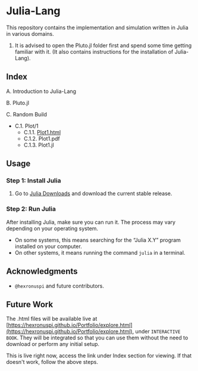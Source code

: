 # Julia-Lang

This repository contains the implementation and simulation written in Julia in various domains.

1. It is advised to open the Pluto.jl folder first and spend some time getting familiar with it. (It also contains instructions for the installation of Julia-Lang).

## Index

A. Introduction to Julia-Lang

B. Pluto.jl

C. Random Build
   - C.1. Plot/1
     - C.1.1. [Plot1.html](https://hexronus.tech/Julia/Plot1.html)
     - C.1.2. Plot1.pdf
     - C.1.3. Plot1.jl

## Usage

### Step 1: Install Julia

1. Go to [Julia Downloads](https://julialang.org/downloads) and download the current stable release.

### Step 2: Run Julia

After installing Julia, make sure you can run it. The process may vary depending on your operating system.

- On some systems, this means searching for the “Julia X.Y” program installed on your computer.
- On other systems, it means running the command `julia` in a terminal.


## Acknowledgments

-  ` @hexronuspi ` and future contributors.

## Future Work

The .html files will be available live at [https://hexronuspi.github.io/Portfolio/explore.html](https://hexronuspi.github.io/Portfolio/explore.html),
under ```INTERACTIVE BOOK```. 
They will be integrated so that you can use them without the need to download or perform any initial setup. 

This is live right now, access the link under Index section for viewing. If that doesn't work, follow the above steps.

